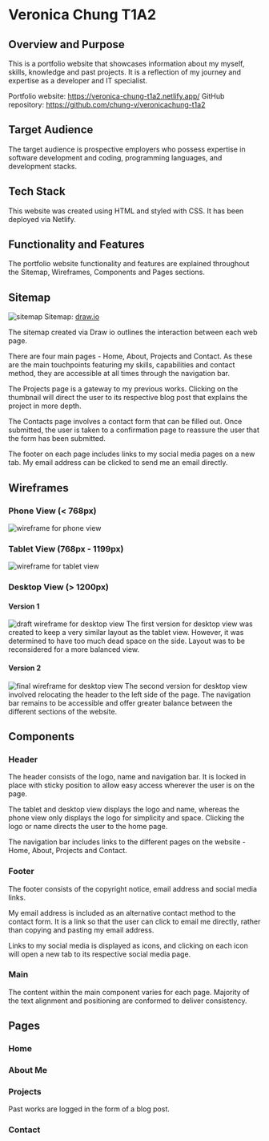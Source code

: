 # Veronica Chung T1A2

## Overview and Purpose
This is a portfolio website that showcases information about my myself, skills, knowledge and past projects. It is a reflection of my journey and expertise as a developer and IT specialist.

Portfolio website: https://veronica-chung-t1a2.netlify.app/
GitHub repository: https://github.com/chung-v/veronicachung-t1a2

## Target Audience
The target audience is prospective employers who possess expertise in software development and coding, programming languages, and development stacks.

## Tech Stack
This website was created using HTML and styled with CSS. It has been deployed via Netlify.

## Functionality and Features
The portfolio website functionality and features are explained throughout the Sitemap, Wireframes, Components and Pages sections.

## Sitemap
![sitemap](docs/sitemap.png)
Sitemap: [draw.io](https://viewer.diagrams.net/?tags=%7B%7D&highlight=0000ff&edit=_blank&layers=1&nav=1&title=VeronicaChung_T1A2.drawio#R3VzbcuI4EP0aHpPyRZLNI0kIyVZmh9rMbmb2ZUtgAU6MlbJFgHz9yCCDJRlziW28hKqZqC3LVvfpo%2B6WSMu%2BnS56EX6ffKMeCVqW4S1a9l3Lskzkuvy%2FRLJcS5DlrAXjyPdEp63g2f8kQmgI6cz3SCx1ZJQGzH%2BXhUMahmTIJBmOIjqXu41oID%2F1HY%2BJJnge4kCXvvgemwipidrbCw%2FEH0%2FEo910flOcdhYziSfYo%2FOMyO627NuIUrb%2Bbbq4JUGivFQv6%2Fvud1zdvFhEQnbIDXDQm9Du1d%2BfpPPw%2FY%2FvT1cAza7St%2F3AwUzMWLwtW6YqIB7XiGjSiE3omIY46G6lNxGdhR5JnmPw1rbPE6XvXGhy4SthbCnMi2eMctGETQNxVZ%2BLmF5MZ9GQFEwgxQSOxoQVTRStOyaTyTxBqKpH6JSwaMk7RCTAzP%2BQzY8FisabfuLWThThZabDO%2FVDFmdG7icC3kE4BLCEPwh3sKBiNKU%2FQoX9%2BS%2FrN0hbmalsRSsgHAOKdrNBsd%2FYbiXGPtiamyHW8BV3FZjZRLY0kI3AdduRx1rPWhurLKObms0f%2BJia3WWrzic%2BI8%2FveOWic74CyBYc%2BUFwSwMare61kec6CCRyGrKMfLT64fKYRfSNZK7YHQjsQix8kIiRRaGRxVUbyMYykTDWPMPrqWySoXTVqFlcSFY42s90nd8EdMwlfRon6DDLVT9wkOscpX4T2BCUo35gyOq389QPctQPKlM%2F0NTfj%2BgrjyLiC4a91T477JGm91uuGTxkF6R26DZO7a6m9s6AzhKe%2BXZJPG8aTdM80Hn%2BLxLPktXV4KorV%2FmuBWwL5ikZ3Zn3hlFgljKUj5rG8kBneU3fJPQ6Sa7IW8MAx7E%2FlFUs24NrJ1r%2BTBrXMG3%2Byl67W0itpWjtVO%2F%2BeFbMYW88m9EyLEB4U8JeaCoDgfZ1O%2FsD5HErDoEBLB0qC5%2BtkWJajmgnUDGvDQOK9hYtSWOZafRJ5PM5kUgF3pXB729L2NtCcQf6Vi11xJ2Q3Jt3pxDYi92U%2FBqCXVPBru0ahZA7OINzjht3B5SPrSfkTEfxjArqA0AP4JrrJ6Yt%2Bwlom6V6yn7ybpYD2OoKra68hyIeGE4u9MqGuPbCtUBcr4vKqbmO%2BMtJzYF59qBNz1W%2ByjCN4oQUXk3lBNWVT%2BUEYNfDCelzquUEvSwuc4J9yZxw9kQuxfrFckK70ZygufLJnFBTnADqiBPgvhI%2BuGBOgGePE6B12ZwAm507aK58KifAmuIEWEecAO09nAAvmRPOHydUV%2FBtBifYjeYEzZVP5oSa4gRYS5xQfkIrSmZmplwmqsA7i2UejierAcwsqg0Z0PsKyTuRW9pZrZRCGoJwp60cHDl11Wure8LqvklJCHeRpbwwLHwvtb9lmjV4hJ5NdxecH0Oc3PpCBjFfBPWDGAkmnvCABLJv4MAfh4njcFAmHHuTrGD%2BEAcdcWHqe976WBqJ%2FU88WI2XwFkokw8Ob1rwLhfgxS6trpWbw6jiKa3sec%2B8NZSvKjAlpS9i9Qoh%2BRY6GsWkkt0ypOfjPZ89zAalRjeb7eyDo5vNNncJ0U3bUD0J6dFNrWcJkJ5wPvnhG%2FEewwvWuwXhufVeeqZZ7WK8f5FtVmqpr0EnLrKuAh073dWveJG1Sg4jbwLv88WbP%2F6H3vpL48fHzx59zDmkuzk5Z4xoNE3wOBtMfcY4sipJMncnkxWeKkJA2WqsM8nMNUT5daf%2F60mRLNEUYbYhPIPUXetTt78R1La%2F6zjwob1%2FHbRzQEXlK%2BRiAP45KtbgsckddMohF5XIAdDJxTJyELkJQEpnl8LUiCcXjIT6WWk%2BXZafFAVkxIpSojxryfZUDHNvJJ9qQr2DC4hqnak07Zt6YlMAd%2FP4tTQ9Hr37GHSFa6nrKHB3dX3btapbD2pE9t8SX8%2B0DMqTGyPEH%2FzfAY4uFfp5pqgZ%2BgfENV%2BC%2FlnDSBX60Do39PWdIhX6l4n0PM3XjPSjYprjkX7er2FoSM9ZVOtFun60%2FomMeYp0BML313aPx7iVfIQ8%2FTpzugCLLyabqKKFNyfOzCtplWGTsOf2nV%2BD1x%2Bz%2B%2Fm%2F6J8R%2FrPTzykmdKfYDwrc4AxlxJzqumaFg2kneRWNdqoqI%2BbqvPS6QYlVRCVD35vt7wZVY4qIjlL7O3in7kxFRPtrf96BN7d%2FT2TdfftXWezubw%3D%3D)

The sitemap created via Draw io outlines the interaction between each web page.

There are four main pages - Home, About, Projects and Contact. As these are the main touchpoints featuring my skills, capabilities and contact method, they are accessible at all times through the navigation bar.

The Projects page is a gateway to my previous works. Clicking on the thumbnail will direct the user to its respective blog post that explains the project in more depth.

The Contacts page involves a contact form that can be filled out. Once submitted, the user is taken to a confirmation page to reassure the user that the form has been submitted.

The footer on each page includes links to my social media pages on a new tab. My email address can be clicked to send me an email directly.

## Wireframes

### Phone View (< 768px)
![wireframe for phone view](docs/wireframe-phone.png)


### Tablet View (768px - 1199px)
![wireframe for tablet view](docs/wireframe-tablet.png)

### Desktop View (> 1200px)

#### Version 1
![draft wireframe for desktop view](docs/wireframe-desktop-1.png)
The first version for desktop view was created to keep a very similar layout as the tablet view. However, it was determined to have too much dead space on the side. Layout was to be reconsidered for a more balanced view.

#### Version 2
![final wireframe for desktop view](docs/wireframe-desktop-2.png)
The second version for desktop view involved relocating the header to the left side of the page. The navigation bar remains to be accessible and offer greater balance between the different sections of the website.

## Components

### Header
The header consists of the logo, name and navigation bar. It is locked in place with sticky position to allow easy access wherever the user is on the page.

The tablet and desktop view displays the logo and name, whereas the phone view only displays the logo for simplicity and space. Clicking the logo or name directs the user to the home page.

The navigation bar includes links to the different pages on the website - Home, About, Projects and Contact.

### Footer
The footer consists of the copyright notice, email address and social media links.

My email address is included as an alternative contact method to the contact form. It is a link so that the user can click to email me directly, rather than copying and pasting my email address.

Links to my social media is displayed as icons, and clicking on each icon will open a new tab to its respective social media page.

### Main
The content within the main component varies for each page. Majority of the text alignment and positioning are conformed to deliver consistency.

## Pages

### Home

### About Me

### Projects
Past works are logged in the form of a blog post.

### Contact
